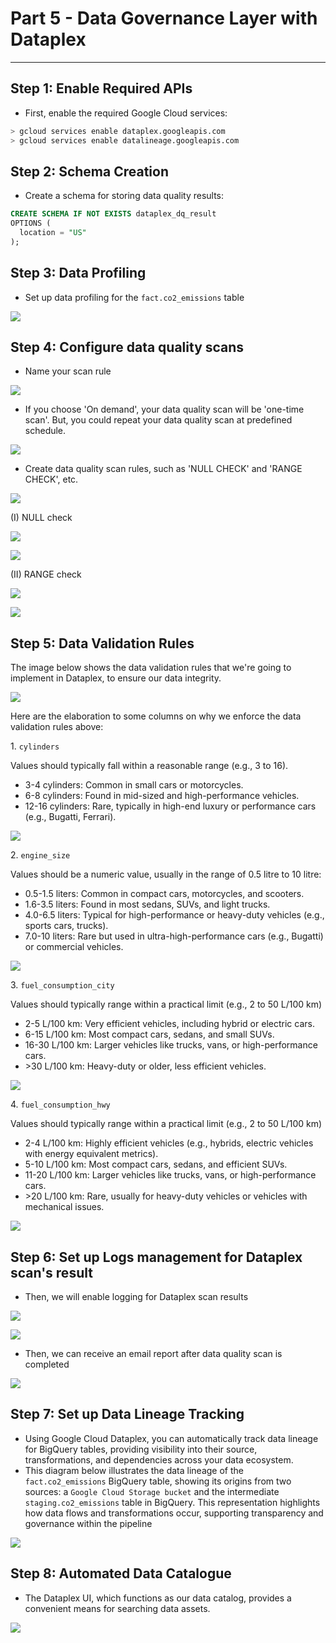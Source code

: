# Part 5 - Data Governance Layer with Dataplex
-----------------------------------------

Step 1: Enable Required APIs
----------------------------

*   First, enable the required Google Cloud services:

```bash
> gcloud services enable dataplex.googleapis.com
> gcloud services enable datalineage.googleapis.com
```

Step 2: Schema Creation
-----------------------

*   Create a schema for storing data quality results:

```sql
CREATE SCHEMA IF NOT EXISTS dataplex_dq_result
OPTIONS (
  location = "US"
);
```

Step 3: Data Profiling
----------------------

*   Set up data profiling for the `fact.co2_emissions` table

![](../images/Part%205%20-%20Data%20Governance%20Layer.jpg)

Step 4: Configure data quality scans
------------------------------------

*   Name your scan rule

![](../images/1_Part%205%20-%20Data%20Governance%20Layer.jpg)

*   If you choose 'On demand', your data quality scan will be 'one-time scan'. But, you could repeat your data quality scan at predefined schedule.

![](../images/2_Part%205%20-%20Data%20Governance%20Layer.jpg)

*   Create data quality scan rules, such as 'NULL CHECK' and 'RANGE CHECK', etc.

![](../images/3_Part%205%20-%20Data%20Governance%20Layer.jpg)

(I) NULL check

![](../images/12_Part%205%20-%20Data%20Governance%20Layer.jpg)

![](../images/13_Part%205%20-%20Data%20Governance%20Layer.jpg)

(II) RANGE check

![](../images/6_Part%205%20-%20Data%20Governance%20Layer.jpg)

![](../images/7_Part%205%20-%20Data%20Governance%20Layer.jpg)

Step 5: Data Validation Rules
-----------------------------

The image below shows the data validation rules that we're going to implement in Dataplex, to ensure our data integrity.

![](../images/23_Part%205%20-%20Data%20Governance%20Layer.jpg)

Here are the elaboration to some columns on why we enforce the data validation rules above: 

1\. `cylinders`

Values should typically fall within a reasonable range (e.g., 3 to 16).

*   3-4 cylinders: Common in small cars or motorcycles.
*   6-8 cylinders: Found in mid-sized and high-performance vehicles.
*   12-16 cylinders: Rare, typically in high-end luxury or performance cars (e.g., Bugatti, Ferrari).

![](../images/19_Part%205%20-%20Data%20Governance%20Layer.jpg)

2\. `engine_size`

Values should be a numeric value, usually in the range of 0.5 litre to 10 litre:

*   0.5-1.5 liters: Common in compact cars, motorcycles, and scooters.
*   1.6-3.5 liters: Found in most sedans, SUVs, and light trucks.
*   4.0-6.5 liters: Typical for high-performance or heavy-duty vehicles (e.g., sports cars, trucks).
*   7.0-10 liters: Rare but used in ultra-high-performance cars (e.g., Bugatti) or commercial vehicles.

![](../images/17_Part%205%20-%20Data%20Governance%20Layer.jpg)

3\. `fuel_consumption_city`

Values should typically range within a practical limit (e.g., 2 to 50 L/100 km)

*   2-5 L/100 km: Very efficient vehicles, including hybrid or electric cars.
*   6-15 L/100 km: Most compact cars, sedans, and small SUVs.
*   16-30 L/100 km: Larger vehicles like trucks, vans, or high-performance cars.
*   \>30 L/100 km: Heavy-duty or older, less efficient vehicles.

![](../images/20_Part%205%20-%20Data%20Governance%20Layer.jpg)

4\. `fuel_consumption_hwy`

Values should typically range within a practical limit (e.g., 2 to 50 L/100 km)

*   2-4 L/100 km: Highly efficient vehicles (e.g., hybrids, electric vehicles with energy equivalent metrics).
*   5-10 L/100 km: Most compact cars, sedans, and efficient SUVs.
*   11-20 L/100 km: Larger vehicles like trucks, vans, or high-performance cars.
*   \>20 L/100 km: Rare, usually for heavy-duty vehicles or vehicles with mechanical issues.

![](../images/21_Part%205%20-%20Data%20Governance%20Layer.jpg)

Step 6: Set up Logs management for Dataplex scan's result
---------------------------------------------------------

*   Then, we will enable logging for Dataplex scan results

![](../images/14_Part%205%20-%20Data%20Governance%20Layer.jpg)

![](../images/15_Part%205%20-%20Data%20Governance%20Layer.jpg)

*   Then, we can receive an email report after data quality scan is completed

![](../images/25_Part%205%20-%20Data%20Governance%20Layer.jpg)

Step 7: Set up Data Lineage Tracking
------------------------------------

*   Using Google Cloud Dataplex, you can automatically track data lineage for BigQuery tables, providing visibility into their source, transformations, and dependencies across your data ecosystem. 
*   This diagram below illustrates the data lineage of the `fact.co2_emissions` BigQuery table, showing its origins from two sources: a `Google Cloud Storage bucket` and the intermediate `staging.co2_emissions` table in BigQuery. This representation highlights how data flows and transformations occur, supporting transparency and governance within the pipeline

![](../images/28_Part%205%20-%20Data%20Governance%20Layer.jpg)

Step 8: Automated Data Catalogue
--------------------------------

*   The Dataplex UI, which functions as our data catalog, provides a convenient means for searching data assets.

![](../images/27_Part%205%20-%20Data%20Governance%20Layer.jpg)
